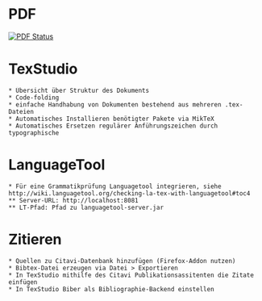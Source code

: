 # PDF

[![PDF Status](https://www.sharelatex.com/github/repos/Alexander-Wilms/LaTeX-testing/builds/latest/badge.svg)](https://www.sharelatex.com/github/repos/Alexander-Wilms/LaTeX-testing/builds/latest/output.pdf)

# TexStudio
	* Übersicht über Struktur des Dokuments
	* Code-folding
	* einfache Handhabung von Dokumenten bestehend aus mehreren .tex-Dateien
	* Automatisches Installieren benötigter Pakete via MikTeX
	* Automatisches Ersetzen regulärer Anführungszeichen durch typographische

# LanguageTool
	* Für eine Grammatikprüfung Languagetool integrieren, siehe http://wiki.languagetool.org/checking-la-tex-with-languagetool#toc4
	** Server-URL: http://localhost:8081
	** LT-Pfad: Pfad zu languagetool-server.jar

# Zitieren
	* Quellen zu Citavi-Datenbank hinzufügen (Firefox-Addon nutzen)
	* Bibtex-Datei erzeugen via Datei > Exportieren
	* In TexStudio mithilfe des Citavi Publikationsassitenten die Zitate einfügen
	* In TexStudio Biber als Bibliographie-Backend einstellen